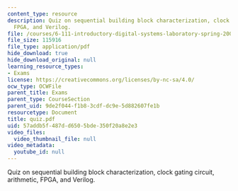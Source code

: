 ```yaml
---
content_type: resource
description: Quiz on sequential building block characterization, clock gating circuit,  arithmetic,
  FPGA, and Verilog.
file: /courses/6-111-introductory-digital-systems-laboratory-spring-2006/57addb5f487dd6505bde350f20a8e2e3_quiz.pdf
file_size: 115916
file_type: application/pdf
hide_download: true
hide_download_original: null
learning_resource_types:
- Exams
license: https://creativecommons.org/licenses/by-nc-sa/4.0/
ocw_type: OCWFile
parent_title: Exams
parent_type: CourseSection
parent_uid: 9de2f044-f1b8-3cdf-dc9e-5d882607fe1b
resourcetype: Document
title: quiz.pdf
uid: 57addb5f-487d-d650-5bde-350f20a8e2e3
video_files:
  video_thumbnail_file: null
video_metadata:
  youtube_id: null
---
```

Quiz on sequential building block characterization, clock gating circuit,  arithmetic, FPGA, and Verilog.